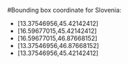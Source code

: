 #Bounding box coordinate for Slovenia:
+ [13.37546956,45.42142412]
+ [16.59677015,45.42142412]
+ [16.59677015,46.87668152]
+ [13.37546956,46.87668152]
+ [13.37546956,45.42142412]